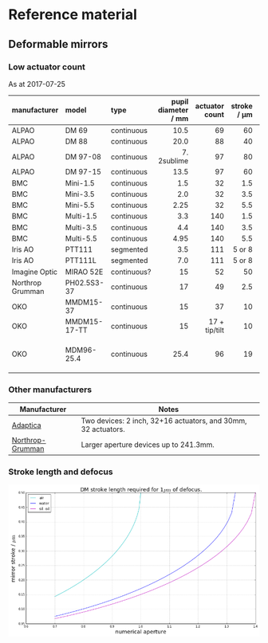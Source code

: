 # Reference material

## Deformable mirrors

### Low actuator count

As at 2017-07-25

  | manufacturer    |  model         | type         | pupil diameter / mm  | actuator count  | stroke / µm  | settling time / ms       |
  | :---            | :---           | :---         |                 ---: |            ---: |         ---: |                     ---: |
  |ALPAO            |  DM 69         | continuous   | 10.5                 | 69              | 60           | 0.8                      |
  |ALPAO            |  DM 88         | continuous   | 20.0                 | 88              | 40           | 1.6                      |
  |ALPAO            |  DM 97-08      | continuous   | 7\. 2sublime |97     | 80              | 1.6          |                          |
  |ALPAO            |  DM 97-15      | continuous   | 13.5                 | 97              | 60           | 0.8                      |
  |BMC              |  Mini-1.5      | continuous   | 1.5                  | 32              | 1.5          | 0.02                     |
  |BMC              |  Mini-3.5      | continuous   | 2.0                  | 32              | 3.5          | 0.1                      |
  |BMC              |  Mini-5.5      | continuous   | 2.25                 | 32              | 5.5          | 0.5                      |
  |BMC              |  Multi-1.5     | continuous   | 3.3                  | 140             | 1.5          | 0.06                     |
  |BMC              |  Multi-3.5     | continuous   | 4.4                  | 140             | 3.5          | 0.1                      |
  |BMC              |  Multi-5.5     | continuous   | 4.95                 | 140             | 5.5          | 0.5                      |
  |Iris AO          |  PTT111        | segmented    | 3.5                  | 111             | 5 or 8       | 0.2                      |
  |Iris AO          |  PTT111L       | segmented    | 7.0                  | 111             | 5 or 8       | 0.2                      |
  |Imagine Optic    |  MIRAO 52E     | continuous?  | 15                   | 52              | 50           | ?                        |
  |Northrop Grumman |  PH02.5S3-37   | continuous   | 17                   | 49              | 2.5          | ?                        |
  |OKO              |  MMDM15-37     | continuous   | 15                   | 37              | 10           | ?                        |
  |OKO              |  MMDM15-17-TT  | continuous   | 15                   | 17 + tip/tilt   | 10           | ?                        |
  |OKO              |  MDM96-25.4    | continuous   | 25.4                 | 96              | 19           | 0.5 (2kHz refresh rate)  |

### Other manufacturers

  | Manufacturer | Notes
  | --- | ---
  | [Adaptica](http://www.adaptica.com/products/adaptive-optics/modular-adaptive-optics/) | Two devices: 2 inch, 32+16 actuators, and 30mm, 32 actuators.
  | [Northrop-Grumman](http://www.northropgrumman.com/BusinessVentures/AOAXinetics/IntelligentOptics/Products/Pages/DeformableMirrors.aspx) | Larger aperture devices up to 241.3mm.

### Stroke length and defocus

![StrokeLengthAndDefocusWithNAAndMedium](assets/DefocusWithDM.png)

